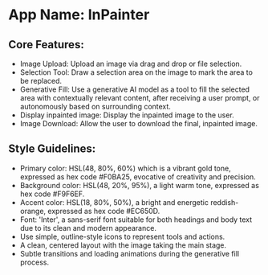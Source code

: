 # **App Name**: InPainter

## Core Features:

- Image Upload: Upload an image via drag and drop or file selection.
- Selection Tool: Draw a selection area on the image to mark the area to be replaced.
- Generative Fill: Use a generative AI model as a tool to fill the selected area with contextually relevant content, after receiving a user prompt, or autonomously based on surrounding context.
- Display inpainted image: Display the inpainted image to the user.
- Image Download: Allow the user to download the final, inpainted image.

## Style Guidelines:

- Primary color: HSL(48, 80%, 60%) which is a vibrant gold tone, expressed as hex code #F0BA25, evocative of creativity and precision.
- Background color: HSL(48, 20%, 95%), a light warm tone, expressed as hex code #F9F6EF.
- Accent color: HSL(18, 80%, 50%), a bright and energetic reddish-orange, expressed as hex code #EC650D.
- Font: 'Inter', a sans-serif font suitable for both headings and body text due to its clean and modern appearance.
- Use simple, outline-style icons to represent tools and actions.
- A clean, centered layout with the image taking the main stage.
- Subtle transitions and loading animations during the generative fill process.